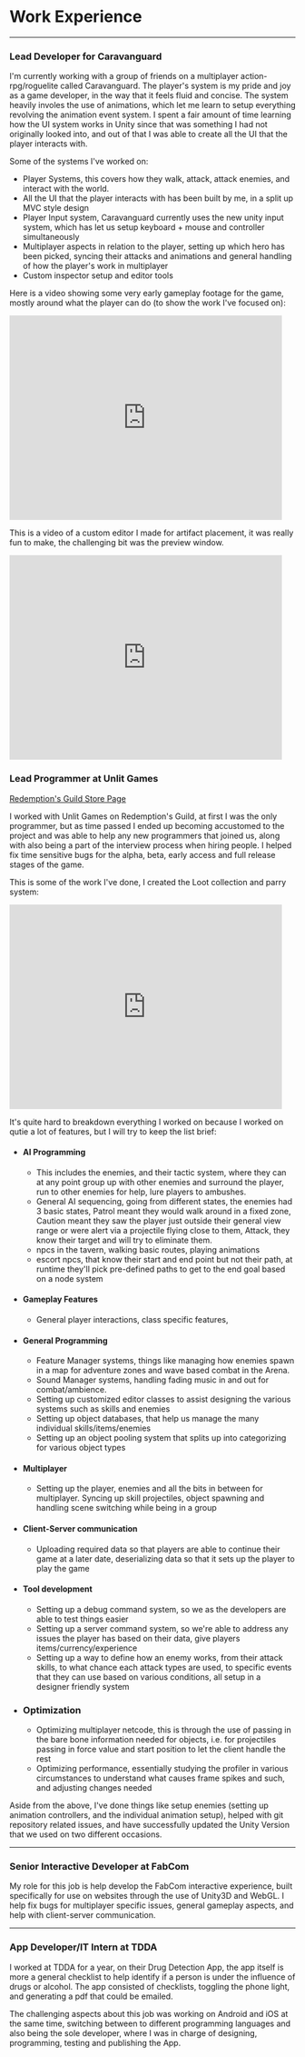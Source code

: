 # Work Experience
* * *
### Lead Developer for Caravanguard

I'm currently working with a group of friends on a multiplayer action-rpg/roguelite called Caravanguard. The player's system is my pride and joy as a game developer, in the way that it feels fluid and concise. The system heavily involes the use of animations, which let me learn to setup everything revolving the animation event system. I spent a fair amount of time learning how the UI system works in Unity since that was something I had not originally looked into, and out of that I was able to create all the UI that the player interacts with. 

Some of the systems I've worked on:

- Player Systems, this covers how they walk, attack, attack enemies, and interact with the world.
- All the UI that the player interacts with has been built by me, in a split up MVC style design 
- Player Input system, Caravanguard currently uses the new unity input system, which has let us setup keyboard + mouse and controller simultaneously
- Multiplayer aspects in relation to the player, setting up which hero has been picked, syncing their attacks and animations and general handling of how the player's work in multiplayer
- Custom inspector setup and editor tools

Here is a video showing some very early gameplay footage for the game, mostly around what the player can do (to show the work I've focused on):

<iframe width="480" height="360" src="https://www.youtube.com/embed/jCVudODvoX8?si=70FIPFzfKuPHfTNV" frameborder="0"> </iframe>

This is a video of a custom editor I made for artifact placement, it was really fun to make, the challenging bit was the preview window.

<iframe width="480" height="360" src="https://www.youtube.com/embed/FALoPKNmubI?si=C_s0P1-pqyyI6dY1" frameborder="0"> </iframe>

### Lead Programmer at Unlit Games

<a href="https://store.steampowered.com/app/1117200/Redemptions_Guild/">Redemption's Guild Store Page</a>

I worked with Unlit Games on Redemption's Guild, at first I was the only programmer, but as time passed I ended up becoming accustomed to the project and was able to help any new programmers that joined us, along with also being a part of the interview process when hiring people. I helped fix time sensitive bugs for the alpha, beta, early access and full release stages of the game.

This is some of the work I've done, I created the Loot collection and parry system:

<iframe width="480" height="360" src="https://www.youtube.com/embed/429lP0N91YM?si=ifi5Shmd6mgGPBhy" frameborder="0"> </iframe>

It's quite hard to breakdown everything I worked on because I worked on qutie a lot of features, but I will try to keep the list brief:

- #### AI Programming
  - This includes the enemies, and their tactic system, where they can at any point group up with other enemies and surround the player, run to other enemies for help, lure players to ambushes. 
  - General AI sequencing, going from different states, the enemies had 3 basic states, Patrol meant they would walk around in a fixed zone, Caution meant they saw the player just outside their general view range or were alert via a projectile flying close to them, Attack, they know their target and will try to eliminate them.
  - npcs in the tavern, walking basic routes, playing animations
  - escort npcs, that know their start and end point but not their path, at runtime they'll pick pre-defined paths to get to the end goal based on a node system

- #### Gameplay Features
  - General player interactions, class specific features, 

- #### General Programming
  - Feature Manager systems, things like managing how enemies spawn in a map for adventure zones and wave based combat in the Arena. 
  - Sound Manager systems, handling fading music in and out for combat/ambience.
  - Setting up customized editor classes to assist designing the various systems such as skills and enemies
  - Setting up object databases, that help us manage the many individual skills/items/enemies
  - Setting up an object pooling system that splits up into categorizing for various object types

- #### Multiplayer
  - Setting up the player, enemies and all the bits in between for multiplayer. Syncing up skill projectiles, object spawning and handling scene switching while being in a group

- #### Client-Server communication
  - Uploading required data so that players are able to continue their game at a later date, deserializing data so that it sets up the player to play the game

- #### Tool development
  - Setting up a debug command system, so we as the developers are able to test things easier
  - Setting up a server command system, so we're able to address any issues the player has based on their data, give players items/currency/experience
  - Setting up a way to define how an enemy works, from their attack skills, to what chance each attack types are used, to specific events that they can use based on various conditions, all setup in a designer friendly system

- ### Optimization
  - Optimizing multiplayer netcode, this is through the use of passing in the bare bone information needed for objects, i.e. for projectiles passing in force value and start position to let the client handle the rest
  - Optimizing performance, essentially studying the profiler in various circumstances to understand what causes frame spikes and such, and adjusting changes needed

Aside from the above, I've done things like setup enemies (setting up animation controllers, and the individual animation setup), helped with git repository related issues, and have successfully updated the Unity Version that we used on two different occasions.
* * *
### Senior Interactive Developer at FabCom

My role for this job is help develop the FabCom interactive experience, built specifically for use on websites through the use of Unity3D and WebGL. I help fix bugs for multiplayer specific issues, general gameplay aspects, and help with client-server communication.
* * *
### App Developer/IT Intern at TDDA
I worked at TDDA for a year, on their Drug Detection App, the app itself is more a general checklist to help identify if a person is under the influence of drugs or alcohol. The app consisted of checklists, toggling the phone light, and generating a pdf that could be emailed.

The challenging aspects about this job was working on Android and iOS at the same time, switching between to different programming languages and also being the sole developer, where I was in charge of designing, programming, testing and publishing the App.
